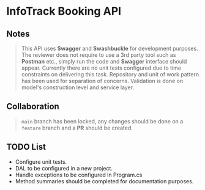 # InfoTrack Booking API 

## Notes

> This API uses **Swagger** and **Swashbuckle** for development purposes. 
> The reviewer does not require to use a 3rd party tool such as **Postman** etc., simply run the code and **Swagger** interface should appear. 
> Currently there are no unit tests configured due to time constraints on delivering this task. 
> Repository and unit of work pattern has been used for separation of concerns. 
> Validation is done on model's construction level and service layer.

## Collaboration

> `main` branch has been locked, any changes should be done on a `feature` branch and a **PR** should be created.

## TODO List

* Configure unit tests. 
* DAL to be configured in a new project. 
* Handle exceptions to be configured in Program.cs
* Method summaries should be completed for documentation purposes. 

